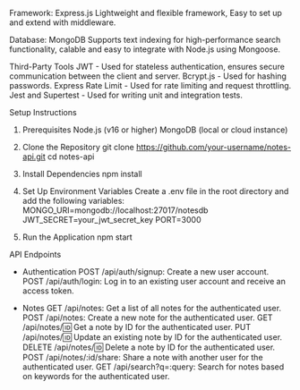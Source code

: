 Framework: Express.js
Lightweight and flexible framework, Easy to set up and extend with middleware.

Database: MongoDB
Supports text indexing for high-performance search functionality, calable and easy to integrate with Node.js using Mongoose.

Third-Party Tools
JWT - Used for stateless authentication, ensures secure communication between the client and server.
Bcrypt.js - Used for hashing passwords.
Express Rate Limit - Used for rate limiting and request throttling.
Jest and Supertest - Used for writing unit and integration tests.

Setup Instructions
1. Prerequisites
    Node.js (v16 or higher)
    MongoDB (local or cloud instance)

2. Clone the Repository
    git clone https://github.com/your-username/notes-api.git
    cd notes-api

3. Install Dependencies
    npm install

4. Set Up Environment Variables
    Create a .env file in the root directory and add the following variables:
    MONGO_URI=mongodb://localhost:27017/notesdb
    JWT_SECRET=your_jwt_secret_key
    PORT=3000

5. Run the Application
    npm start

API Endpoints

- Authentication
    POST /api/auth/signup: Create a new user account.
    POST /api/auth/login: Log in to an existing user account and receive an access token.

- Notes
    GET /api/notes: Get a list of all notes for the authenticated user.
    POST /api/notes: Create a new note for the authenticated user.
    GET /api/notes/:id: Get a note by ID for the authenticated user.
    PUT /api/notes/:id: Update an existing note by ID for the authenticated user.
    DELETE /api/notes/:id: Delete a note by ID for the authenticated user.
    POST /api/notes/:id/share: Share a note with another user for the authenticated user.
    GET /api/search?q=:query: Search for notes based on keywords for the authenticated user.
